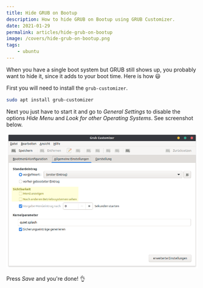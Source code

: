 ```yaml
---
title: Hide GRUB on Bootup
description: How to hide GRUB on Bootup using GRUB Customizer.
date: 2021-01-29
permalink: articles/hide-grub-on-bootup
image: /covers/hide-grub-on-bootup.png
tags: 
    - ubuntu
---
```


When you have a single boot system but GRUB still shows up, you probably want to hide it, since it adds to your boot time. Here is how 😃

<!-- more -->

First you will need to install the `grub-customizer`.

```bash
sudo apt install grub-customizer
```

Next you just have to start it and go to _General Settings_ to disable the options _Hide Menu_ and _Look for other Operating Systems_. See screenshot below.

![GRUB Customizer](./grub-customizer.png)

Press _Save_ and you're done! 👌